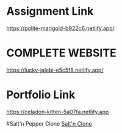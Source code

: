 # Assignment Link  
https://polite-marigold-b922c6.netlify.app/

# COMPLETE WEBSITE
https://lucky-jalebi-e5c5f8.netlify.app/
# Portfolio Link
https://celadon-kitten-5a07fa.netlify.app


#Salt'n Pepper Clone
[Salt'n Clone](https://sabir-01.github.io/HTML_CSS/salt'n-pepper-website-clone/)
